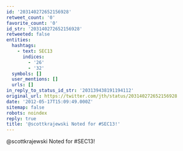 ```yaml
---
id: '203140272652156928'
retweet_count: '0'
favorite_count: '0'
id_str: '203140272652156928'
retweeted: false
entities:
  hashtags:
    - text: SEC13
      indices:
        - '26'
        - '32'
  symbols: []
  user_mentions: []
  urls: []
in_reply_to_status_id_str: '203139438191194112'
original_url: https://twitter.com/jth/status/203140272652156928
date: '2012-05-17T15:09:49.000Z'
sitemap: false
robots: noindex
reply: true
title: '@scottkrajewski Noted for #SEC13!'
---
```


@scottkrajewski Noted for #SEC13!